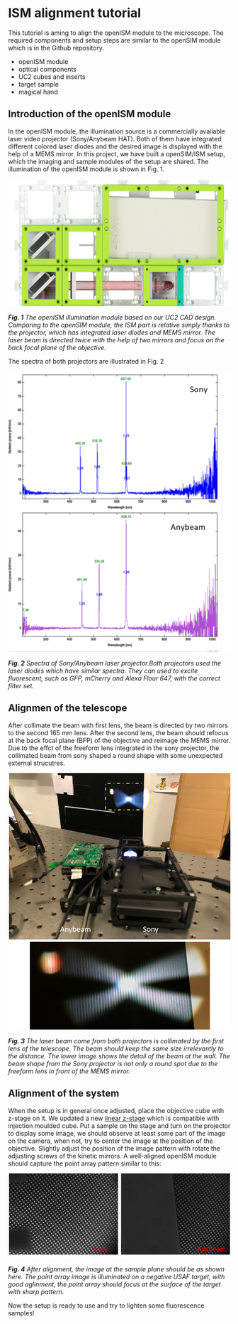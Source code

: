 # ISM alignment tutorial

This tutorial is aming to align the openISM module to the microscope. The required components and setup steps are similar to the openSIM module which is in the Github repository.

  - openISM module
  - optical components
  - UC2 cubes and inserts
  - target sample
  - magical hand
  
## Introduction of the openISM module

In the openISM module, the illumination source is a commercially available laser video projector (Sony/Anybeam HAT). Both of them have integrated different colored laser diodes and the desired image is displayed with the help of a MEMS mirror. In this project, we have built a openSIM/ISM setup, which the imaging and sample modules of the setup are shared. The illumination of the openISM module is shown in Fig. 1. 
<p align="center">
<img src="./IMAGES/Setup_ISM.png" width="600">
</p>

***Fig. 1*** *The openISM illumination module based on our UC2 CAD design. Comparing to the openSIM module, the ISM part is relative simply thanks to the projector, which has integrated laser diodes and MEMS mirror. The laser beam is directed twice with the help of two mirrors and focus on the back focal plane of the objective.*

The spectra of both projectors are illustrated in Fig. 2
<p align="center">
<img src="./IMAGES/Spectra.png" width="600">
</p>

***Fig. 2*** *Spectra of Sony/Anybeam laser projector.Both projectors used the laser diodes which have similar spectra. They can used to excite fluorescent, such as GFP, mCherry and Alexa Flour 647, with the correct filter set.*

## Alignmen of the telescope
After collimate the beam with first lens, the beam is directed by two mirrors to the second 165 mm lens. After the second lens, the beam should refocus at the back focal plane (BFP) of the objective and reimage the MEMS mirror. Due to the effct of the freeform lens integrated in the sony projector, the collimated beam from sony shaped a round shape with some unexpected external strucutres.

<p align="center">
<img src="./IMAGES/CollimatedBeam.png" width="500">
</p>

***Fig. 3*** *The laser beam come from both projectors is collimated by the first lens of the telescope. The beam should keep the same size irrelevantly to the distance. The lower image shows the detail of the beam at the wall. The beam shape from the Sony projector is not only a round spot due to the freeform lens in front of the MEMS mirror.*

## Alignment of the system
When the setup is in general once adjusted, place the objective cube with z-stage on it. We updated a new [linear z-stage](https://en.wikipedia.org/wiki/Update) which is compatible with injection moulded cube. Put a sample on the stage and turn on the projector to display some image, we should observe at least some part of the image on the camera, when not, try to center the image at the position of the objective. Slightly adjust the position of the image pattern with rotate the adjusting screws of the kinetic mirrors. A well-aligned openISM module should capture the point array pattern similar to this:

<p align="center">
<img src="./IMAGES/SamplePlane.png" width="500">
</p>

***Fig. 4*** *After alignment, the image at the sample plane should be as shown here. The point array image is illuminated on a negative USAF target, with good aglinment, the point array should focus at the surface of the target with sharp pattern.*

Now the setup is ready to use and try to lighten some fluorescence samples!
